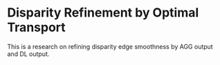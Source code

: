 # Disparity Refinement by Optimal Transport

This is a research on refining disparity edge smoothness by AGG output and DL output.